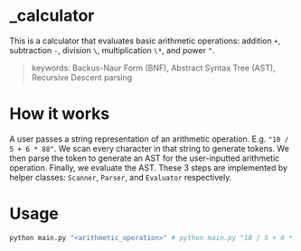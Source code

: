 # _calculator
This is a calculator that evaluates basic arithmetic operations: addition `+`, subtraction `-`, division `\`, multiplication `\*`, and power `^`.
> keywords: Backus-Naur Form (BNF), Abstract Syntax Tree (AST), Recursive Descent parsing

# How it works
A user passes a string representation of an arithmetic operation. E.g. `"10 / 5 + 6 * 88"`. We scan every character in that string to generate tokens. We then parse the token to generate an AST for the user-inputted arithmetic operation. Finally, we evaluate the AST. These 3 steps are implemented by helper classes: `Scanner`, `Parser`, and `Evaluator` respectively.

# Usage
```sh
python main.py "<arithmetic_operation>" # python main.py "10 / 5 + 6 * 88"
```

